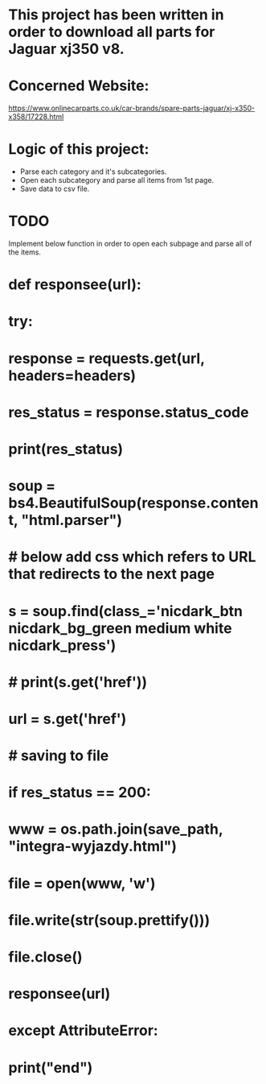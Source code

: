 # This project has been written in order to download all parts for Jaguar xj350 v8.

# Concerned Website:
https://www.onlinecarparts.co.uk/car-brands/spare-parts-jaguar/xj-x350-x358/17228.html

# Logic of this project:
- Parse each category and it's subcategories.
- Open each subcategory and parse all items from 1st page.
- Save data to csv file.

# TODO
Implement below function in order to open each subpage and parse all of the items.

# def responsee(url):
#     try:
#         response = requests.get(url, headers=headers)
#         res_status = response.status_code
#         print(res_status)
#         soup = bs4.BeautifulSoup(response.content, "html.parser")
#
#         # below add css which refers to URL that redirects to the next page 
#         s = soup.find(class_='nicdark_btn nicdark_bg_green medium white nicdark_press') 
#         # print(s.get('href'))
#         url = s.get('href')
#         # saving to file
#         if res_status == 200:
#             www = os.path.join(save_path, "integra-wyjazdy.html")
#             file = open(www, 'w')
#             file.write(str(soup.prettify()))
#             file.close()
#         responsee(url)
#     except AttributeError:
#         print("end")
